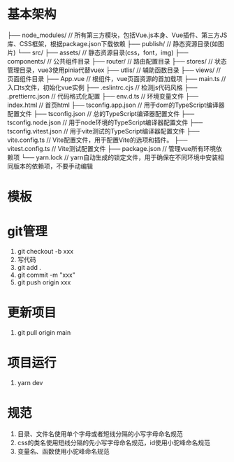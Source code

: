 # 基本架构
├── node_modules/                  // 所有第三方模块，包括Vue.js本身、Vue插件、第三方JS库、CSS框架，根据package.json下载依赖
├── publish/                       // 静态资源目录(如图片)
└── src/
    ├── assets/                    // 静态资源目录(css，font，img)
    ├── components/                // 公共组件目录
    ├── router/                    // 路由配置目录
    ├── stores/                    // 状态管理目录，vue3使用pinia代替vuex
    ├── utlis/                     // 辅助函数目录
    ├── views/                     // 页面组件目录
    ├── App.vue                    // 根组件，vue页面资源的首加载项
    ├── main.ts                    // 入口ts文件，初始化vue实例
├── .eslintrc.cjs                  // 检测js代码风格
├── .prettierrc.json               // 代码格式化配置
├── env.d.ts                       // 环境变量文件
├── index.html                     // 首页html
├── tsconfig.app.json              // 用于dom的TypeScript编译器配置文件
├── tsconfig.json                  // 总的TypeScript编译器配置文件
├── tsconfig.node.json             // 用于node环境的TypeScript编译器配置文件
├── tsconfig.vitest.json           // 用于vite测试的TypeScript编译器配置文件
├── vite.config.ts                 // Vite配置文件，用于配置Vite的选项和插件。
├── vitest.config.ts               // Vite测试配置文件
├── package.json                   // 管理vue所有环境依赖项
└── yarn.lock                      // yarn自动生成的锁定文件，用于确保在不同环境中安装相同版本的依赖项，不要手动编辑


# 模板
<template>
</template>

<script setup lang="ts">
</script>

<style scoped lang="css">
</style>

# git管理
1. git checkout -b xxx
2. 写代码
3. git add .
4. git commit -m "xxx"
5. git push origin xxx
   
# 更新项目
1. git pull origin main

# 项目运行
1. yarn dev

# 规范
1. 目录、文件名使用单个字母或者短线分隔的小写字母命名规范
2. css的类名使用短线分隔的先小写字母命名规范，id使用小驼峰命名规范
3. 变量名、函数使用小驼峰命名规范